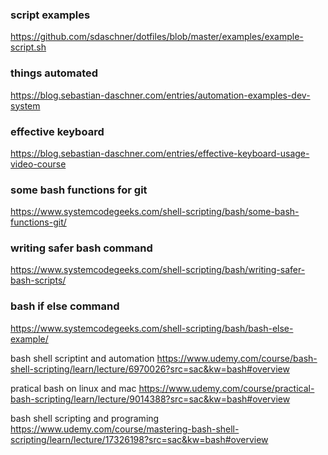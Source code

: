 ### script examples 
https://github.com/sdaschner/dotfiles/blob/master/examples/example-script.sh

### things automated 
https://blog.sebastian-daschner.com/entries/automation-examples-dev-system  

### effective keyboard
https://blog.sebastian-daschner.com/entries/effective-keyboard-usage-video-course

### some bash functions for git 
https://www.systemcodegeeks.com/shell-scripting/bash/some-bash-functions-git/

### writing safer bash command 
https://www.systemcodegeeks.com/shell-scripting/bash/writing-safer-bash-scripts/

### bash if else command
https://www.systemcodegeeks.com/shell-scripting/bash/bash-else-example/

bash shell scriptint and automation
https://www.udemy.com/course/bash-shell-scripting/learn/lecture/6970026?src=sac&kw=bash#overview

pratical bash on linux and mac
https://www.udemy.com/course/practical-bash-scripting/learn/lecture/9014388?src=sac&kw=bash#overview

bash shell scripting and programing
https://www.udemy.com/course/mastering-bash-shell-scripting/learn/lecture/17326198?src=sac&kw=bash#overview